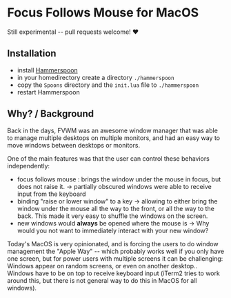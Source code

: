 # Focus Follows Mouse for MacOS

Still experimental -- pull requests welcome! ❤️

## Installation

* install [Hammerspoon](https://www.hammerspoon.org/go/)
* in your homedirectory create a directory `./hammerspoon`
* copy the `Spoons` directory and the `init.lua` file to `./hammerspoon`
* restart Hammerspoon

## Why? / Background

Back in the days, FVWM was an awesome window manager that was able to manage multiple desktops on multiple monitors, and had an easy way to move windows between desktops or monitors.

One of the main features was that the user can control these behaviors independently:

* focus follows mouse : brings the window under the mouse in focus, but does not raise it.
  -> partially obscured windows were able to receive input from the keyboard
* binding "raise or lower window" to a key
  -> allowing to either bring the window under the mouse all the way to the front, or all the way to the back. 
     This made it very easy to shuffle the windows on the screen.
* new windows would **always** be opened where the mouse is
  -> Why would you not want to immediately interact with your new window?

Today's MacOS is very opinionated, and is forcing the users to do window management the "Apple Way" -- which probably works well if you only have one screen, but for power users with multiple screens it can be challenging: Windows appear on random screens, or even on another desktop.. Windows have to be on top to receive keyboard input (iTerm2 tries to work around this, but there is not general way to do this in MacOS for all windows).

